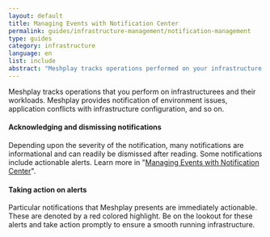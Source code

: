 ```yaml
---
layout: default
title: Managing Events with Notification Center
permalink: guides/infrastructure-management/notification-management
type: guides
category: infrastructure
language: en
list: include
abstract: "Meshplay tracks operations performed on your infrastructure and workloads, and provides notification of environment issues, application conflicts with infrastructure configuration, policy violations, and so on."
---
```


Meshplay tracks operations that you perform on infrastructurees and their workloads. Meshplay provides notification of environment issues, application conflicts with infrastructure configuration, and so on.

#### Acknowledging and dismissing notifications

Depending upon the severity of the notification, many notifications are informational and can readily be dismissed after reading. Some notifications include actionable alerts. Learn more in "[Managing Events with Notification Center]({{site.baseurl}}/guides/events-management)".

#### Taking action on alerts

Particular notifications that Meshplay presents are immediately actionable. These are denoted by a red colored highlight. Be on the lookout for these alerts and take action promptly to ensure a smooth running infrastructure.
